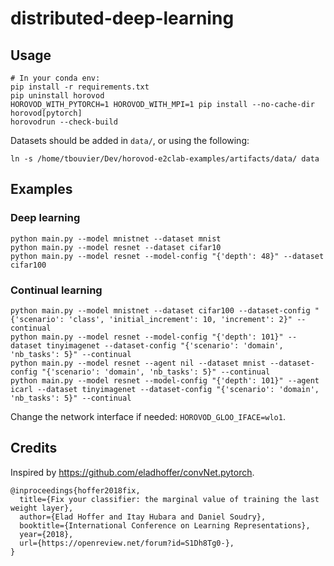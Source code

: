 # distributed-deep-learning

## Usage

```
# In your conda env:
pip install -r requirements.txt
pip uninstall horovod
HOROVOD_WITH_PYTORCH=1 HOROVOD_WITH_MPI=1 pip install --no-cache-dir horovod[pytorch]
horovodrun --check-build
```

Datasets should be added in `data/`, or using the following:

```
ln -s /home/tbouvier/Dev/horovod-e2clab-examples/artifacts/data/ data
```

## Examples

### Deep learning

```
python main.py --model mnistnet --dataset mnist
python main.py --model resnet --dataset cifar10
python main.py --model resnet --model-config "{'depth': 48}" --dataset cifar100
```

### Continual learning

```
python main.py --model mnistnet --dataset cifar100 --dataset-config "{'scenario': 'class', 'initial_increment': 10, 'increment': 2}" --continual
python main.py --model resnet --model-config "{'depth': 101}" --dataset tinyimagenet --dataset-config "{'scenario': 'domain', 'nb_tasks': 5}" --continual
python main.py --model resnet --agent nil --dataset mnist --dataset-config "{'scenario': 'domain', 'nb_tasks': 5}" --continual
python main.py --model resnet --model-config "{'depth': 101}" --agent icarl --dataset tinyimagenet --dataset-config "{'scenario': 'domain', 'nb_tasks': 5}" --continual
```

Change the network interface if needed: `HOROVOD_GLOO_IFACE=wlo1`.

## Credits

Inspired by https://github.com/eladhoffer/convNet.pytorch.

```
@inproceedings{hoffer2018fix,
  title={Fix your classifier: the marginal value of training the last weight layer},
  author={Elad Hoffer and Itay Hubara and Daniel Soudry},
  booktitle={International Conference on Learning Representations},
  year={2018},
  url={https://openreview.net/forum?id=S1Dh8Tg0-},
}
```